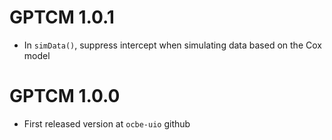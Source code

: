 # GPTCM 1.0.1

* In `simData()`, suppress intercept when simulating data based on the Cox model

# GPTCM 1.0.0

* First released version at `ocbe-uio` github

